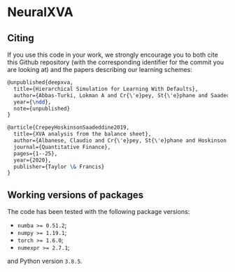 # NeuralXVA

## Citing
If you use this code in your work, we strongly encourage you to both cite this Github repository (with the corresponding identifier for the commit you are looking at) and the papers describing our learning schemes:
```latex
@unpublished{deepxva,
  title={Hierarchical Simulation for Learning With Defaults},
  author={Abbas-Turki, Lokman A and Cr{\'e}pey, St{\'e}phane and Saadeddine, Bouazza},
  year={\ndd},
  note={unpublished}
}

@article{CrepeyHoskinsonSaadeddine2019,
  title={XVA analysis from the balance sheet},
  author={Albanese, Claudio and Cr{\'e}pey, St{\'e}phane and Hoskinson, Rodney and Saadeddine, Bouazza},
  journal={Quantitative Finance},
  pages={1--25},
  year={2020},
  publisher={Taylor \& Francis}
}
```

## Working versions of packages
The code has been tested with the following package versions:
* `numba >= 0.51.2`;
* `numpy >= 1.19.1`;
* `torch >= 1.6.0`;
* `numexpr >= 2.7.1`;

and Python version `3.8.5`.